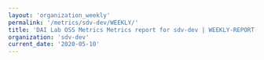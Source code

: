 ```yaml
---
layout: 'organization_weekly'
permalink: '/metrics/sdv-dev/WEEKLY/'
title: 'DAI Lab OSS Metrics Metrics report for sdv-dev | WEEKLY-REPORT-2020-05-10'
organization: 'sdv-dev'
current_date: '2020-05-10'
---
```

